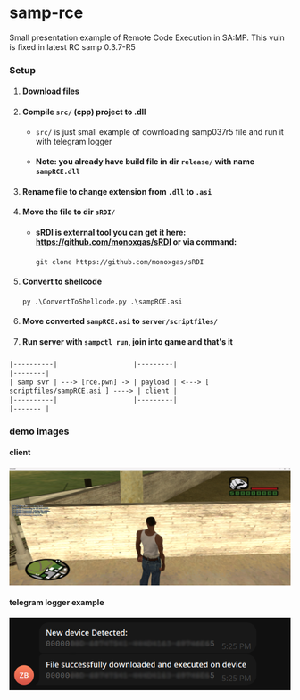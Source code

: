 # samp-rce

Small presentation example of Remote Code Execution in SA:MP. This vuln is fixed in latest RC samp 0.3.7-R5

### Setup
1. #### Download files
2. #### Compile `src/` (cpp) project to .dll
   - `src/` is just small example of downloading samp037r5 file and run it with telegram logger
   - #### Note: you already have build file in dir `release/` with name `sampRCE.dll`
3. #### Rename file to change extension from `.dll` to `.asi`
4. #### Move the file to dir `sRDI/`
   - #### sRDI is external tool you can get it here: https://github.com/monoxgas/sRDI or via command:
     ```
     git clone https://github.com/monoxgas/sRDI   
     ```
5. #### Convert to shellcode
   ```
   py .\ConvertToShellcode.py .\sampRCE.asi
   ```
6. #### Move converted `sampRCE.asi` to `server/scriptfiles/`
7. #### Run server with `sampctl run`, join into game and that's it

### 
```
|----------|                   |---------|                                         |--------|
| samp svr | ---> [rce.pwn] -> | payload | <---> [ scriptfiles/sampRCE.asi ] ----> | client |
|----------|                   |---------|                                         |------- |
```
### demo images
#### client
![demo1](images/serverside_demo.png)
#### telegram logger example
![demo2](images/telegram_demo.png)
